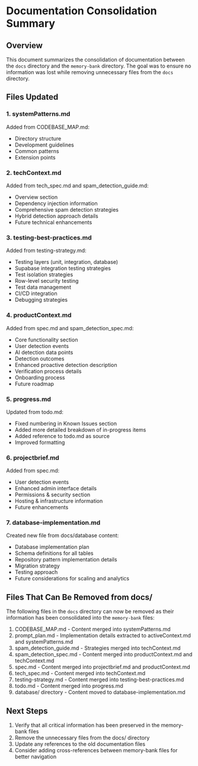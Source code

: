 # Documentation Consolidation Summary

## Overview

This document summarizes the consolidation of documentation between the `docs` directory and the `memory-bank` directory. The goal was to ensure no information was lost while removing unnecessary files from the `docs` directory.

## Files Updated

### 1. systemPatterns.md

Added from CODEBASE_MAP.md:
- Directory structure
- Development guidelines
- Common patterns
- Extension points

### 2. techContext.md

Added from tech_spec.md and spam_detection_guide.md:
- Overview section
- Dependency injection information
- Comprehensive spam detection strategies
- Hybrid detection approach details
- Future technical enhancements

### 3. testing-best-practices.md

Added from testing-strategy.md:
- Testing layers (unit, integration, database)
- Supabase integration testing strategies
- Test isolation strategies
- Row-level security testing
- Test data management
- CI/CD integration
- Debugging strategies

### 4. productContext.md

Added from spec.md and spam_detection_spec.md:
- Core functionality section
- User detection events
- AI detection data points
- Detection outcomes
- Enhanced proactive detection description
- Verification process details
- Onboarding process
- Future roadmap

### 5. progress.md

Updated from todo.md:
- Fixed numbering in Known Issues section
- Added more detailed breakdown of in-progress items
- Added reference to todo.md as source
- Improved formatting

### 6. projectbrief.md

Added from spec.md:
- User detection events
- Enhanced admin interface details
- Permissions & security section
- Hosting & infrastructure information
- Future enhancements

### 7. database-implementation.md

Created new file from docs/database content:
- Database implementation plan
- Schema definitions for all tables
- Repository pattern implementation details
- Migration strategy
- Testing approach
- Future considerations for scaling and analytics

## Files That Can Be Removed from docs/

The following files in the `docs` directory can now be removed as their information has been consolidated into the `memory-bank` files:

1. CODEBASE_MAP.md - Content merged into systemPatterns.md
2. prompt_plan.md - Implementation details extracted to activeContext.md and systemPatterns.md
3. spam_detection_guide.md - Strategies merged into techContext.md
4. spam_detection_spec.md - Content merged into productContext.md and techContext.md
5. spec.md - Content merged into projectbrief.md and productContext.md
6. tech_spec.md - Content merged into techContext.md
7. testing-strategy.md - Content merged into testing-best-practices.md
8. todo.md - Content merged into progress.md
9. database/ directory - Content moved to database-implementation.md

## Next Steps

1. Verify that all critical information has been preserved in the memory-bank files
2. Remove the unnecessary files from the docs/ directory
3. Update any references to the old documentation files
4. Consider adding cross-references between memory-bank files for better navigation